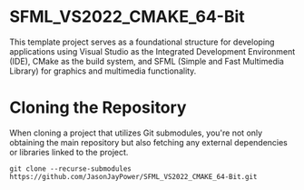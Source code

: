 # SFML_VS2022_CMAKE_64-Bit
This template project serves as a foundational structure for developing applications using Visual Studio as the Integrated Development Environment (IDE), CMake as the build system, and SFML (Simple and Fast Multimedia Library) for graphics and multimedia functionality.

# Cloning the Repository
When cloning a project that utilizes Git submodules, you're not only obtaining the main repository but also fetching any external dependencies or libraries linked to the project.

```git clone --recurse-submodules https://github.com/JasonJayPower/SFML_VS2022_CMAKE_64-Bit.git```
